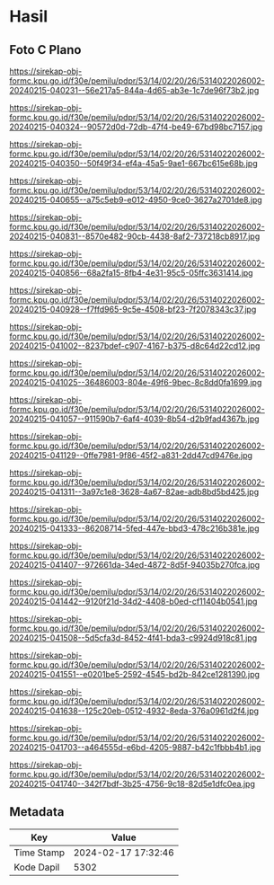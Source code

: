 # Hasil

## Foto C Plano

https://sirekap-obj-formc.kpu.go.id/f30e/pemilu/pdpr/53/14/02/20/26/5314022026002-20240215-040231--56e217a5-844a-4d65-ab3e-1c7de96f73b2.jpg

https://sirekap-obj-formc.kpu.go.id/f30e/pemilu/pdpr/53/14/02/20/26/5314022026002-20240215-040324--90572d0d-72db-47f4-be49-67bd98bc7157.jpg

https://sirekap-obj-formc.kpu.go.id/f30e/pemilu/pdpr/53/14/02/20/26/5314022026002-20240215-040350--50f49f34-ef4a-45a5-9ae1-667bc615e68b.jpg

https://sirekap-obj-formc.kpu.go.id/f30e/pemilu/pdpr/53/14/02/20/26/5314022026002-20240215-040655--a75c5eb9-e012-4950-9ce0-3627a2701de8.jpg

https://sirekap-obj-formc.kpu.go.id/f30e/pemilu/pdpr/53/14/02/20/26/5314022026002-20240215-040831--8570e482-90cb-4438-8af2-737218cb8917.jpg

https://sirekap-obj-formc.kpu.go.id/f30e/pemilu/pdpr/53/14/02/20/26/5314022026002-20240215-040856--68a2fa15-8fb4-4e31-95c5-05ffc3631414.jpg

https://sirekap-obj-formc.kpu.go.id/f30e/pemilu/pdpr/53/14/02/20/26/5314022026002-20240215-040928--f7ffd965-9c5e-4508-bf23-7f2078343c37.jpg

https://sirekap-obj-formc.kpu.go.id/f30e/pemilu/pdpr/53/14/02/20/26/5314022026002-20240215-041002--8237bdef-c907-4167-b375-d8c64d22cd12.jpg

https://sirekap-obj-formc.kpu.go.id/f30e/pemilu/pdpr/53/14/02/20/26/5314022026002-20240215-041025--36486003-804e-49f6-9bec-8c8dd0fa1699.jpg

https://sirekap-obj-formc.kpu.go.id/f30e/pemilu/pdpr/53/14/02/20/26/5314022026002-20240215-041057--911590b7-6af4-4039-8b54-d2b9fad4367b.jpg

https://sirekap-obj-formc.kpu.go.id/f30e/pemilu/pdpr/53/14/02/20/26/5314022026002-20240215-041129--0ffe7981-9f86-45f2-a831-2dd47cd9476e.jpg

https://sirekap-obj-formc.kpu.go.id/f30e/pemilu/pdpr/53/14/02/20/26/5314022026002-20240215-041311--3a97c1e8-3628-4a67-82ae-adb8bd5bd425.jpg

https://sirekap-obj-formc.kpu.go.id/f30e/pemilu/pdpr/53/14/02/20/26/5314022026002-20240215-041333--86208714-5fed-447e-bbd3-478c216b381e.jpg

https://sirekap-obj-formc.kpu.go.id/f30e/pemilu/pdpr/53/14/02/20/26/5314022026002-20240215-041407--972661da-34ed-4872-8d5f-94035b270fca.jpg

https://sirekap-obj-formc.kpu.go.id/f30e/pemilu/pdpr/53/14/02/20/26/5314022026002-20240215-041442--9120f21d-34d2-4408-b0ed-cf11404b0541.jpg

https://sirekap-obj-formc.kpu.go.id/f30e/pemilu/pdpr/53/14/02/20/26/5314022026002-20240215-041508--5d5cfa3d-8452-4f41-bda3-c9924d918c81.jpg

https://sirekap-obj-formc.kpu.go.id/f30e/pemilu/pdpr/53/14/02/20/26/5314022026002-20240215-041551--e0201be5-2592-4545-bd2b-842ce1281390.jpg

https://sirekap-obj-formc.kpu.go.id/f30e/pemilu/pdpr/53/14/02/20/26/5314022026002-20240215-041638--125c20eb-0512-4932-8eda-376a0961d2f4.jpg

https://sirekap-obj-formc.kpu.go.id/f30e/pemilu/pdpr/53/14/02/20/26/5314022026002-20240215-041703--a464555d-e6bd-4205-9887-b42c1fbbb4b1.jpg

https://sirekap-obj-formc.kpu.go.id/f30e/pemilu/pdpr/53/14/02/20/26/5314022026002-20240215-041740--342f7bdf-3b25-4756-9c18-82d5e1dfc0ea.jpg


## Metadata

| Key        | Value               |
| ---------- | ------------------- |
| Time Stamp | 2024-02-17 17:32:46 |
| Kode Dapil | 5302                |



